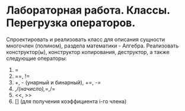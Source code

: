# Лабораторная работа. Классы. Перегрузка операторов.

Спроектировать и реализовать класс для описания сущности многочлен (полином), раздела математики - Алгебра.
Реализовать конструктор(ы), конструктор копирования, деструктор, а также следующие операторы:
1. =
2. ==, !=
3. +, - (унарный и бинарный), +=, -=
4. *,/(начисло),*=,/=
5. <<, >>
6. [] (для получения коэффициента i-го члена)
